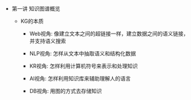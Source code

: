 * 第一讲 知识图谱概览

    * KG的本质

        * Web视角: 像建立文本之间的超链接一样，建立数据之间的语义链接，并支持语义搜索

        * NLP视角: 怎样从文本中抽取语义和结构化数据

        * KR视角: 怎样利用计算机符号来表示和处理知识

        * AI视角: 怎样利用知识库来辅助理解人的语言

        * DB视角: 用图的方式去存储知识
